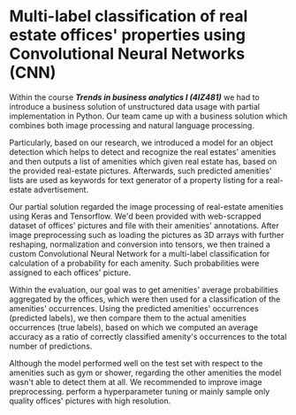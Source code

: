 # Multi-label classification of real estate offices' properties using Convolutional Neural Networks (CNN)
Within the course _**Trends in business analytics I (4IZ481)**_ we had to introduce a business solution of unstructured data usage with partial implementation in Python. Our team came up with a business solution which combines both image processing and natural language processing.

Particularly, based on our research, we introduced a model for an object detection which helps to detect and recognize the real estates' amenities and then outputs a list of amenities which given real estate has, based on the provided real-estate pictures. Afterwards, such predicted amenities' lists are used as keywords for text generator of a property listing for a real-estate advertisement.

Our partial solution regarded the image processing of real-estate amenities using Keras and Tensorflow. We'd been provided with web-scrapped dataset of offices' pictures and file with their amenities' annotations. After image preprocessing such as loading the pictures as 3D arrays with further reshaping, normalization and conversion into tensors, we then trained a custom Convolutional Neural Network for a multi-label classification for calculation of a probability for each amenity. Such probabilities were assigned to each offices' picture.

Within the evaluation, our goal was to get amenities' average probabilities aggregated by the offices, which were then used for a classification of the amenities' occurrences. Using the predicted amenities' occurrences (predicted labels), we then compare them to the actual amenities occurrences (true labels), based on which we computed an average accuracy as a ratio of correctly classified amenity's occurrences to the total number of predictions.

Although the model performed well on the test set with respect to the amenities such as gym or shower, regarding the other amenities the model wasn't able to detect them at all. We recommended to improve image preprocessing. perform a hyperparameter tuning or mainly sample only quality offices' pictures with high resolution.
